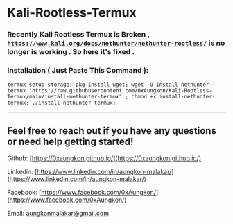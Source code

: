 # Kali-Rootless-Termux

### Recently Kali Rootless Termux is Broken , [`https://www.kali.org/docs/nethunter/nethunter-rootless/`](https://www.kali.org/docs/nethunter/nethunter-rootless/) is no longer is working . So here it's fixed .

### Installation ( Just Paste This Command ):

```
termux-setup-storage; pkg install wget; wget -O install-nethunter-termux "https://raw.githubusercontent.com/0xAungkon/Kali-Rootless-Termux/main/install-nethunter-termux" ; chmod +x install-nethunter-termux; ./install-nethunter-termux;
```

---

## Feel free to reach out if you have any questions or need help getting started!

Github: [https://0xaungkon.github.io/](https://0xaungkon.github.io/)

Linkedin: [https://www.linkedin.com/in/aungkon-malakar/](https://www.linkedin.com/in/aungkon-malakar/)

Facebook: [https://www.facebook.com/0xAungkon/](https://www.facebook.com/0xAungkon/)

Email: [aungkonmalakar@gmail.com](mailto:aungkonmalakar@gmail.com)
